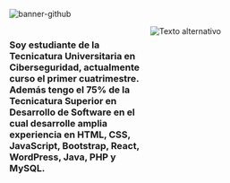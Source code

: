 ![banner-github](https://github.com/alcarazbrian/alcarazbrian/assets/88253226/189b4036-1336-4f91-87bf-52da9c65a19f)

<div style="overflow: auto;">
    <h3 style="float: left; width: 50%;">
        Soy estudiante de la Tecnicatura Universitaria en Ciberseguridad, actualmente curso el primer cuatrimestre. Además tengo el 75% de la Tecnicatura Superior en Desarrollo de Software en el cual desarrolle amplia experiencia en HTML, CSS, JavaScript, Bootstrap, React, WordPress, Java, PHP y MySQL.
    </h3>
    <div style="float: right; width: 50%;">
        <img src="![brian3](https://github.com/alcarazbrian/alcarazbrian/assets/88253226/7e3d0fc2-6e20-4f3d-bab4-d82f571eee76)" alt="Texto alternativo">
    </div>
</div>
